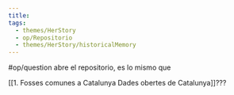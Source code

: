 ```yaml
---
title: 
tags:
  - themes/HerStory
  - op/Repositorio
  - themes/HerStory/historicalMemory
---
```

#op/question  abre el repositorio, es lo mismo que 

[[1. Fosses comunes a Catalunya  Dades obertes de Catalunya]]???
